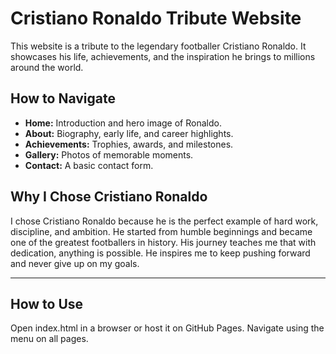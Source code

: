 # Cristiano Ronaldo Tribute Website

This website is a tribute to the legendary footballer Cristiano Ronaldo. It showcases his life, achievements, and the inspiration he brings to millions around the world.

##  How to Navigate
- **Home:** Introduction and hero image of Ronaldo.
- **About:** Biography, early life, and career highlights.
- **Achievements:** Trophies, awards, and milestones.
- **Gallery:** Photos of memorable moments.
- **Contact:** A basic contact form.

##  Why I Chose Cristiano Ronaldo

I chose Cristiano Ronaldo because he is the perfect example of hard work, discipline, and ambition. He started from humble beginnings and became one of the greatest footballers in history. His journey teaches me that with dedication, anything is possible. He inspires me to keep pushing forward and never give up on my goals.

---
##  How to Use
Open index.html in a browser or host it on GitHub Pages. Navigate using the menu on all pages.
